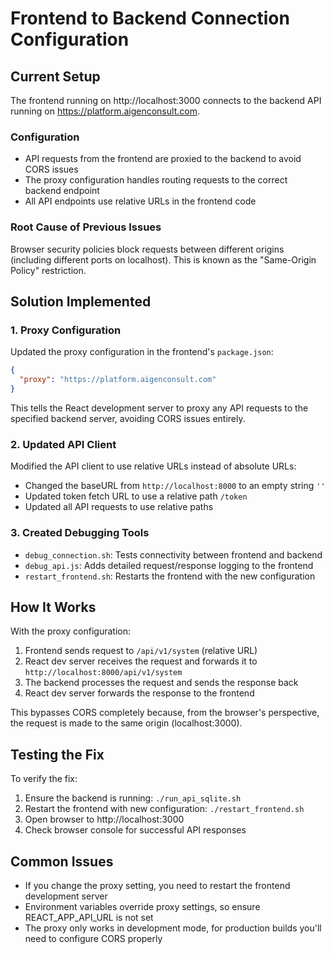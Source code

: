 # Frontend to Backend Connection Configuration

## Current Setup
The frontend running on http://localhost:3000 connects to the backend API running on https://platform.aigenconsult.com.

### Configuration
- API requests from the frontend are proxied to the backend to avoid CORS issues
- The proxy configuration handles routing requests to the correct backend endpoint
- All API endpoints use relative URLs in the frontend code

### Root Cause of Previous Issues
Browser security policies block requests between different origins (including different ports on localhost). This is known as the "Same-Origin Policy" restriction.

## Solution Implemented

### 1. Proxy Configuration
Updated the proxy configuration in the frontend's `package.json`:
```json
{
  "proxy": "https://platform.aigenconsult.com"
}
```

This tells the React development server to proxy any API requests to the specified backend server, avoiding CORS issues entirely.

### 2. Updated API Client
Modified the API client to use relative URLs instead of absolute URLs:

- Changed the baseURL from `http://localhost:8000` to an empty string `''`
- Updated token fetch URL to use a relative path `/token` 
- Updated all API requests to use relative paths

### 3. Created Debugging Tools
- `debug_connection.sh`: Tests connectivity between frontend and backend
- `debug_api.js`: Adds detailed request/response logging to the frontend
- `restart_frontend.sh`: Restarts the frontend with the new configuration

## How It Works
With the proxy configuration:

1. Frontend sends request to `/api/v1/system` (relative URL)
2. React dev server receives the request and forwards it to `http://localhost:8000/api/v1/system`
3. The backend processes the request and sends the response back
4. React dev server forwards the response to the frontend

This bypasses CORS completely because, from the browser's perspective, the request is made to the same origin (localhost:3000).

## Testing the Fix
To verify the fix:
1. Ensure the backend is running: `./run_api_sqlite.sh`
2. Restart the frontend with new configuration: `./restart_frontend.sh`
3. Open browser to http://localhost:3000
4. Check browser console for successful API responses

## Common Issues
- If you change the proxy setting, you need to restart the frontend development server
- Environment variables override proxy settings, so ensure REACT_APP_API_URL is not set
- The proxy only works in development mode, for production builds you'll need to configure CORS properly
